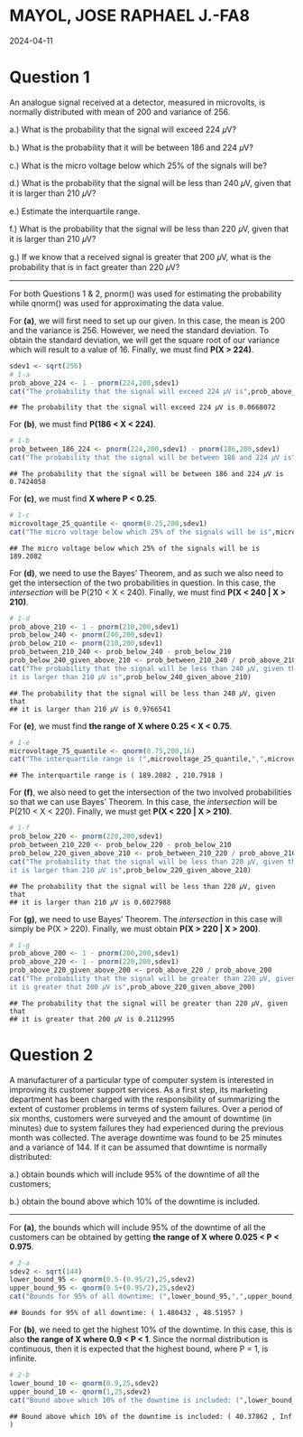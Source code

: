 MAYOL, JOSE RAPHAEL J.-FA8
================
2024-04-11

# Question 1

An analogue signal received at a detector, measured in microvolts, is
normally distributed with mean of 200 and variance of 256.

a.) What is the probability that the signal will exceed 224 𝜇V?

b.) What is the probability that it will be between 186 and 224 𝜇V?

c.) What is the micro voltage below which 25% of the signals will be?

d.) What is the probability that the signal will be less than 240 𝜇V,
given that it is larger than 210 𝜇V?

e.) Estimate the interquartile range.

f.) What is the probability that the signal will be less than 220 𝜇V,
given that it is larger than 210 𝜇V?

g.) If we know that a received signal is greater that 200 𝜇V, what is
the probability that is in fact greater than 220 𝜇V?

------------------------------------------------------------------------

For both Questions 1 & 2, pnorm() was used for estimating the
probability while qnorm() was used for approximating the data value.

For **(a)**, we will first need to set up our given. In this case, the
mean is 200 and the variance is 256. However, we need the standard
deviation. To obtain the standard deviation, we will get the square root
of our variance which will result to a value of 16. Finally, we must
find **P(X \> 224)**.

``` r
sdev1 <- sqrt(256)
# 1-a
prob_above_224 <- 1 - pnorm(224,200,sdev1)
cat("The probability that the signal will exceed 224 𝜇V is",prob_above_224)
```

    ## The probability that the signal will exceed 224 𝜇V is 0.0668072

For **(b)**, we must find **P(186 \< X \< 224)**.

``` r
# 1-b
prob_between_186_224 <- pnorm(224,200,sdev1) - pnorm(186,200,sdev1)
cat("The probability that the signal will be between 186 and 224 𝜇V is",prob_between_186_224)
```

    ## The probability that the signal will be between 186 and 224 𝜇V is 0.7424058

For **(c)**, we must find **X where P \< 0.25**.

``` r
# 1-c
microvoltage_25_quantile <- qnorm(0.25,200,sdev1)
cat("The micro voltage below which 25% of the signals will be is",microvoltage_25_quantile)
```

    ## The micro voltage below which 25% of the signals will be is 189.2082

For **(d)**, we need to use the Bayes’ Theorem, and as such we also need
to get the intersection of the two probabilities in question. In this
case, the *intersection* will be P(210 \< X \< 240). Finally, we must
find **P(X \< 240 \| X \> 210)**.

``` r
# 1-d
prob_above_210 <- 1 - pnorm(210,200,sdev1)
prob_below_240 <- pnorm(240,200,sdev1)
prob_below_210 <- pnorm(210,200,sdev1)
prob_between_210_240 <- prob_below_240 - prob_below_210
prob_below_240_given_above_210 <- prob_between_210_240 / prob_above_210
cat("The probability that the signal will be less than 240 𝜇V, given that
it is larger than 210 𝜇V is",prob_below_240_given_above_210)
```

    ## The probability that the signal will be less than 240 𝜇V, given that
    ## it is larger than 210 𝜇V is 0.9766541

For **(e)**, we must find **the range of X where 0.25 \< X \< 0.75**.

``` r
# 1-e
microvoltage_75_quantile <- qnorm(0.75,200,16)
cat("The interquartile range is (",microvoltage_25_quantile,",",microvoltage_75_quantile,")")
```

    ## The interquartile range is ( 189.2082 , 210.7918 )

For **(f)**, we also need to get the intersection of the two involved
probabilities so that we can use Bayes’ Theorem. In this case, the
*intersection* will be P(210 \< X \< 220). Finally, we must get **P(X \<
220 \| X \> 210)**.

``` r
# 1-f
prob_below_220 <- pnorm(220,200,sdev1)
prob_between_210_220 <- prob_below_220 - prob_below_210
prob_below_220_given_above_210 <- prob_between_210_220 / prob_above_210
cat("The probability that the signal will be less than 220 𝜇V, given that
it is larger than 210 𝜇V is",prob_below_220_given_above_210)
```

    ## The probability that the signal will be less than 220 𝜇V, given that
    ## it is larger than 210 𝜇V is 0.6027988

For **(g)**, we need to use Bayes’ Theorem. The *intersection* in this
case will simply be P(X \> 220). Finally, we must obtain **P(X \> 220 \|
X \> 200)**.

``` r
# 1-g
prob_above_200 <- 1 - pnorm(200,200,sdev1)
prob_above_220 <- 1 - pnorm(220,200,sdev1)
prob_above_220_given_above_200 <- prob_above_220 / prob_above_200
cat("The probability that the signal will be greater than 220 𝜇V, given that
it is greater that 200 𝜇V is",prob_above_220_given_above_200)
```

    ## The probability that the signal will be greater than 220 𝜇V, given that
    ## it is greater that 200 𝜇V is 0.2112995

# Question 2

A manufacturer of a particular type of computer system is interested in
improving its customer support services. As a first step, its marketing
department has been charged with the responsibility of summarizing the
extent of customer problems in terms of system failures. Over a period
of six months, customers were surveyed and the amount of downtime (in
minutes) due to system failures they had experienced during the previous
month was collected. The average downtime was found to be 25 minutes and
a variance of 144. If it can be assumed that downtime is normally
distributed:

a.) obtain bounds which will include 95% of the downtime of all the
customers;

b.) obtain the bound above which 10% of the downtime is included.

------------------------------------------------------------------------

For **(a)**, the bounds which will include 95% of the downtime of all
the customers can be obtained by getting **the range of X where 0.025 \<
P \< 0.975**.

``` r
# 2-a
sdev2 <- sqrt(144)
lower_bound_95 <- qnorm(0.5-(0.95/2),25,sdev2)
upper_bound_95 <- qnorm(0.5+(0.95/2),25,sdev2)
cat("Bounds for 95% of all downtime: (",lower_bound_95,",",upper_bound_95,")")
```

    ## Bounds for 95% of all downtime: ( 1.480432 , 48.51957 )

For **(b)**, we need to get the highest 10% of the downtime. In this
case, this is also **the range of X where 0.9 \< P \< 1**. Since the
normal distribution is continuous, then it is expected that the highest
bound, where P = 1, is infinite.

``` r
# 2-b
lower_bound_10 <- qnorm(0.9,25,sdev2)
upper_bound_10 <- qnorm(1,25,sdev2)
cat("Bound above which 10% of the downtime is included: (",lower_bound_10,",",upper_bound_10,")")
```

    ## Bound above which 10% of the downtime is included: ( 40.37862 , Inf )
